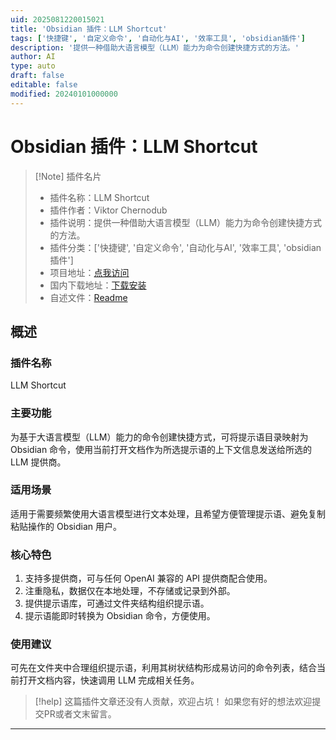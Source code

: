 ```yaml
---
uid: 2025081220015021
title: 'Obsidian 插件：LLM Shortcut'
tags: ['快捷键', '自定义命令', '自动化与AI', '效率工具', 'obsidian插件']
description: '提供一种借助大语言模型（LLM）能力为命令创建快捷方式的方法。'
author: AI
type: auto
draft: false
editable: false
modified: 20240101000000
---
```


# Obsidian 插件：LLM Shortcut

> [!Note] 插件名片
> - 插件名称：LLM Shortcut
> - 插件作者：Viktor Chernodub
> - 插件说明：提供一种借助大语言模型（LLM）能力为命令创建快捷方式的方法。
> - 插件分类：['快捷键', '自定义命令', '自动化与AI', '效率工具', 'obsidian插件']
> - 项目地址：[点我访问](https://github.com/chernodub/obsidian-llm-shortcut)
> - 国内下载地址：[下载安装](https://pkmer.cn/products/plugin/pluginMarket/?llm-shortcut)
> - 自述文件：[Readme](https://ghproxy.net/https://raw.githubusercontent.com/chernodub/obsidian-llm-shortcut/master/README.md)



## 概述

### 插件名称
LLM Shortcut

### 主要功能
为基于大语言模型（LLM）能力的命令创建快捷方式，可将提示语目录映射为 Obsidian 命令，使用当前打开文档作为所选提示语的上下文信息发送给所选的 LLM 提供商。

### 适用场景
适用于需要频繁使用大语言模型进行文本处理，且希望方便管理提示语、避免复制粘贴操作的 Obsidian 用户。

### 核心特色
1. 支持多提供商，可与任何 OpenAI 兼容的 API 提供商配合使用。
2. 注重隐私，数据仅在本地处理，不存储或记录到外部。
3. 提供提示语库，可通过文件夹结构组织提示语。
4. 提示语能即时转换为 Obsidian 命令，方便使用。

### 使用建议
可先在文件夹中合理组织提示语，利用其树状结构形成易访问的命令列表，结合当前打开文档内容，快速调用 LLM 完成相关任务。


> [!help] 
> 这篇插件文章还没有人贡献，欢迎占坑！
> 如果您有好的想法欢迎提交PR或者文末留言。
> 

---


